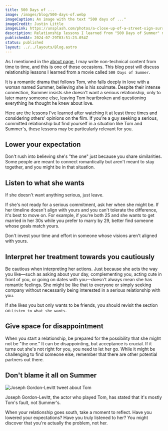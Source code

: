 ```yaml
---
title: 500 Days of ...
image: /images/blog/500-days-of.webp
imageCaption: An image with the text "500 days of ..."
imageCredit: Justin Little
imageLink: https://unsplash.com/photos/a-close-up-of-a-street-sign-surrounded-by-leaves-hxUnNtWIjso
description: Relationship lessons I learned from "500 Days of Summer" movie
publishedAt: 2024-07-29T03:51:23.054Z
status: published
layout: ../../layouts/Blog.astro
---
```


As I mentioned in the [about page](/about), I may write non-technical content from time to time, and this is one of those occasions. This blog post will discuss relationship lessons I learned from a movie called `500 Days of Summer`.

It is a romantic drama that follows Tom, who falls deeply in love with a woman named Summer, believing she is his soulmate. Despite their intense connection, Summer insists she doesn't want a serious relationship, only to later marry someone else, leaving Tom heartbroken and questioning everything he thought he knew about love.

Here are the lessons I’ve learned after watching it at least three times and considering others' opinions on the film. If you're a guy seeking a serious, committed relationship but find yourself in a situation like Tom and Summer's, these lessons may be particularly relevant for you.

## Lower your expectation

Don't rush into believing she's "the one" just because you share similarities. Some people are meant to connect romantically but aren't meant to stay together, and you might be in that situation.

## Listen to what she wants

If she doesn't want anything serious, just leave.

If she's not ready for a serious commitment, ask her when she might be. If her timeline doesn't align with yours and you can't tolerate the difference, it's best to move on. For example, if you're both 25 and she wants to get married in her 30s while you prefer to marry by 29, better find someone whose goals match yours.

Don't invest your time and effort in someone whose visions aren't aligned with yours.

## Interpret her treatment towards you cautiously

Be cautious when interpreting her actions. Just because she acts the way you like—such as asking about your day, complementing you, acting cute in front of you, or going on dates with you—doesn't always mean she has romantic feelings. She might be like that to everyone or simply seeking company without necessarily being interested in a serious relationship with you.

If she likes you but only wants to be friends, you should revisit the section on `Listen to what she wants`.

## Give space for disappointment

When you start a relationship, be prepared for the possibility that she might not be "the one." It can be disappointing, but acceptance is crucial. If it turns out she's not right for you, you need to let her go. While it might be challenging to find someone else, remember that there are other potential partners out there.

## Don't blame it all on Summer

![Joseph Gordon-Levitt tweet about Tom](/images/blog/joseph-tweet.png)

Joseph Gordon-Levitt, the actor who played Tom, has stated that it's mostly Tom's fault, not Summer's.

When your relationship goes south, take a moment to reflect. Have you lowered your expectations? Have you truly listened to her? You might discover that you're actually the problem, not her.
